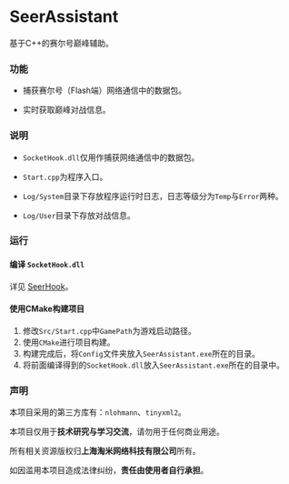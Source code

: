# SeerAssistant

基于C++的赛尔号巅峰辅助。

### 功能

- 捕获赛尔号（Flash端）网络通信中的数据包。
  
- 实时获取巅峰对战信息。

### 说明

- `SocketHook.dll`仅用作捕获网络通信中的数据包。

- `Start.cpp`为程序入口。

- `Log/System`目录下存放程序运行时日志，日志等级分为`Temp`与`Error`两种。
  
- `Log/User`目录下存放对战信息。

### 运行

#### 编译 `SocketHook.dll`

详见 [SeerHook](https://github.com/dauphinYan/SeerHook)。

#### 使用CMake构建项目

1. 修改`Src/Start.cpp`中`GamePath`为游戏启动路径。
2. 使用`CMake`进行项目构建。
3. 构建完成后，将`Config`文件夹放入`SeerAssistant.exe`所在的目录。
4. 将前面编译得到的`SocketHook.dll`放入`SeerAssistant.exe`所在的目录中。

### 声明

本项目采用的第三方库有：`nlohmann`、`tinyxml2`。


本项目仅用于**技术研究与学习交流**，请勿用于任何商业用途。

所有相关资源版权归**上海淘米网络科技有限公司**所有。

如因滥用本项目造成法律纠纷，**责任由使用者自行承担**。

